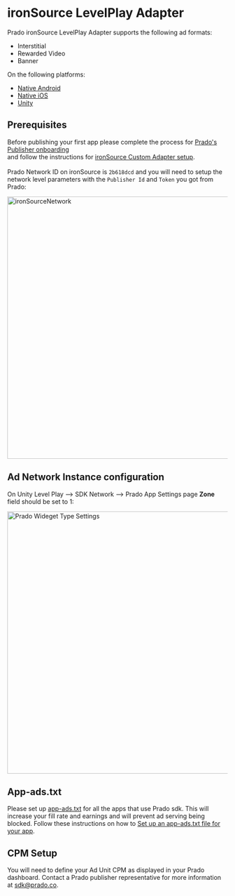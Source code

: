 # ironSource LevelPlay Adapter

Prado ironSource LevelPlay Adapter supports the following ad formats:

+ Interstitial 
+ Rewarded Video
+ Banner

On the following platforms:

+ [Native Android](/Mediation/IronSource%20LevelPlay%20Adapter/Android)
+ [Native iOS](/Mediation/IronSource%20LevelPlay%20Adapter/iOS)
+ [Unity](/Mediation/IronSource%20LevelPlay%20Adapter/Unity)

## Prerequisites
  
Before publishing your first app please complete the process for [Prado's Publisher onboarding](http://accounts.kidoz.net/publishers/register?utm_source=prado_github)  
and follow the instructions for [ironSource Custom Adapter setup](https://developers.is.com/ironsource-mobile/general/custom-adapter-setup/).<BR><BR>
Prado Network ID on ironSource is `2b618dcd` and you will need to setup the network level parameters with the `Publisher Id` and `Token` you got from Prado:  
  
  <img width="598" alt="ironSourceNetwork" src="https://user-images.githubusercontent.com/86282008/149078934-107106f0-a526-45bc-9c93-8ca53d5bf3cc.png">

## Ad Network Instance configuration
  On Unity Level Play --> SDK Network --> Prado App Settings page <B>Zone</B> field should be set to 1:<BR>

  <img width="598" alt="Prado Wideget Type Settings" src="https://github.com/Prado-SDK/prado-mobile-sdk/assets/86282008/a6d8b409-587e-425c-b45a-37e4446bfa46">

## App-ads.txt
Please set up [app-ads.txt](https://prado.co/app-ads.txt) for all the apps that use Prado sdk. This will increase your fill rate and earnings and will prevent ad serving being blocked.
Follow these instructions on how to [Set up an app-ads.txt file for your app](https://prado.co/introappadstext).


## CPM Setup
You will need to define your Ad Unit CPM as displayed in your Prado dashboard. Contact a Prado publisher representative for more information at sdk@prado.co.

